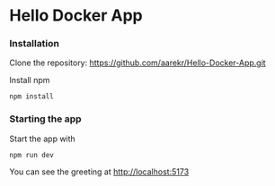 # Hello Docker App

### Installation

Clone the repository: https://github.com/aarekr/Hello-Docker-App.git

Install npm
```
npm install
```

### Starting the app

Start the app with
```
npm run dev
```

You can see the greeting at <http://localhost:5173>
